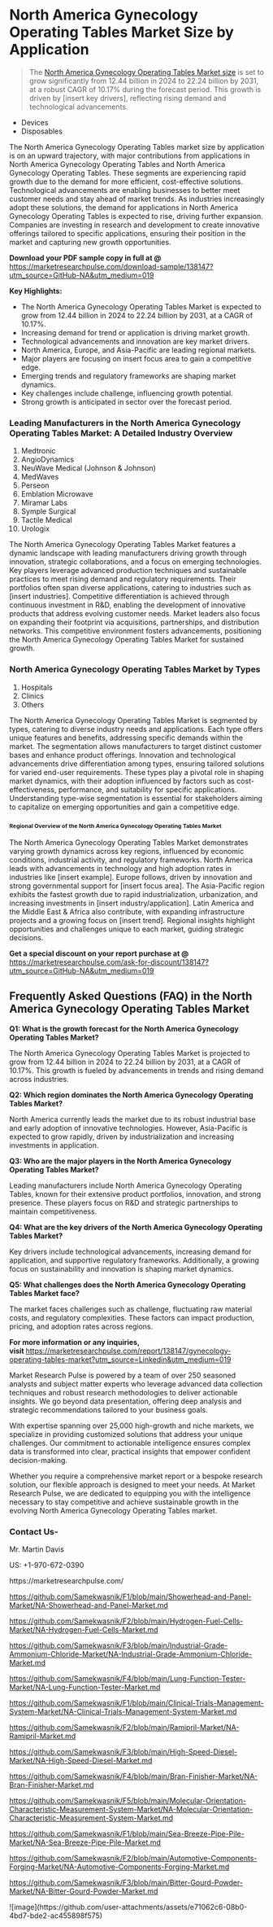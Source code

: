 <h1>North America Gynecology Operating Tables Market&nbsp;Size by Application</h1><blockquote><p>The <a href="https://marketresearchpulse.com/download-sample/138147?utm_source=GitHub-NA&amp;utm_medium=019">North America Gynecology Operating Tables Market size</a> is set to grow significantly from 12.44 billion in 2024 to 22.24 billion by 2031, at a robust CAGR of 10.17% during the forecast period. This growth is driven by [insert key drivers], reflecting rising demand and technological advancements.</p></blockquote><ul><li>Devices<li> Disposables</li></ul><p>The North America Gynecology Operating Tables market size by application is on an upward trajectory, with major contributions from applications in North America Gynecology Operating Tables and North America Gynecology Operating Tables. These segments are experiencing rapid growth due to the demand for more efficient, cost-effective solutions. Technological advancements are enabling businesses to better meet customer needs and stay ahead of market trends. As industries increasingly adopt these solutions, the demand for applications in North America Gynecology Operating Tables is expected to rise, driving further expansion. Companies are investing in research and development to create innovative offerings tailored to specific applications, ensuring their position in the market and capturing new growth opportunities.</p><p><strong>Download your PDF sample copy in full at @ </strong><a href="https://marketresearchpulse.com/download-sample/138147?utm_source=GitHub-NA&amp;utm_medium=019">https://marketresearchpulse.com/download-sample/138147?utm_source=GitHub-NA&amp;utm_medium=019</a></p><p><strong>Key Highlights: </strong></p><ul><li>The North America Gynecology Operating Tables Market is expected to grow from 12.44 billion in 2024 to 22.24 billion by 2031, at a CAGR of 10.17%.</li><li>Increasing demand for trend or application is driving market growth.</li><li>Technological advancements and innovation are key market drivers.</li><li>North America, Europe, and Asia-Pacific are leading regional markets.</li><li>Major players are focusing on insert focus area to gain a competitive edge.</li><li>Emerging trends and regulatory frameworks are shaping market dynamics.</li><li>Key challenges include challenge, influencing growth potential.</li><li>Strong growth is anticipated in sector over the forecast period.</li></ul><h3>Leading Manufacturers in the North America Gynecology Operating Tables Market: A Detailed Industry Overview</h3><ol><li>Medtronic</li><li>AngioDynamics</li><li>NeuWave Medical (Johnson & Johnson)</li><li>MedWaves</li><li>Perseon</li><li>Emblation Microwave</li><li>Miramar Labs</li><li>Symple Surgical</li><li>Tactile Medical</li><li>Urologix</li></ol><div class="flex max-w-full flex-col flex-grow"><div class="min-h-8 text-message flex w-full flex-col items-end gap-2 whitespace-normal break-words [.text-message+&amp;]:mt-5" dir="auto" data-message-author-role="assistant" data-message-id="fd8432e4-4910-450d-b182-61b7bfb0a01f" data-message-model-slug="gpt-4o"><div class="flex w-full flex-col gap-1 empty:hidden first:pt-[3px]"><div class="markdown prose w-full break-words dark:prose-invert light"><p>The North America Gynecology Operating Tables Market features a dynamic landscape with leading manufacturers driving growth through innovation, strategic collaborations, and a focus on emerging technologies. Key players leverage advanced production techniques and sustainable practices to meet rising demand and regulatory requirements. Their portfolios often span diverse applications, catering to industries such as [insert industries]. Competitive differentiation is achieved through continuous investment in R&amp;D, enabling the development of innovative products that address evolving customer needs. Market leaders also focus on expanding their footprint via acquisitions, partnerships, and distribution networks. This competitive environment fosters advancements, positioning the North America Gynecology Operating Tables Market for sustained growth.</p></div></div></div></div><h3>North America Gynecology Operating Tables Market by Types</h3><ol><li>Hospitals<li> Clinics<li> Others</li></ol><div class="flex max-w-full flex-col flex-grow"><div class="min-h-8 text-message flex w-full flex-col items-end gap-2 whitespace-normal break-words [.text-message+&amp;]:mt-5" dir="auto" data-message-author-role="assistant" data-message-id="084470be-0bb7-4664-bddf-5156b4f41249" data-message-model-slug="gpt-4o-mini"><div class="flex w-full flex-col gap-1 empty:hidden first:pt-[3px]"><div class="markdown prose w-full break-words dark:prose-invert light"><p>The North America Gynecology Operating Tables Market is segmented by types, catering to diverse industry needs and applications. Each type offers unique features and benefits, addressing specific demands within the market. The segmentation allows manufacturers to target distinct customer bases and enhance product offerings. Innovation and technological advancements drive differentiation among types, ensuring tailored solutions for varied end-user requirements. These types play a pivotal role in shaping market dynamics, with their adoption influenced by factors such as cost-effectiveness, performance, and suitability for specific applications. Understanding type-wise segmentation is essential for stakeholders aiming to capitalize on emerging opportunities and gain a competitive edge.</p></div></div></div></div><h3><span style="font-size: 11px;">Regional Overview of the North America Gynecology Operating Tables Market</span></h3><div class="flex max-w-full flex-col flex-grow"><div class="min-h-8 text-message flex w-full flex-col items-end gap-2 whitespace-normal break-words [.text-message+&amp;]:mt-5" dir="auto" data-message-author-role="assistant" data-message-id="e9038762-ce64-4e30-91c9-9bd413514231" data-message-model-slug="gpt-4o-mini"><div class="flex w-full flex-col gap-1 empty:hidden first:pt-[3px]"><div class="markdown prose w-full break-words dark:prose-invert light"><p>The North America Gynecology Operating Tables Market demonstrates varying growth dynamics across key regions, influenced by economic conditions, industrial activity, and regulatory frameworks. North America leads with advancements in technology and high adoption rates in industries like [insert example]. Europe follows, driven by innovation and strong governmental support for [insert focus area]. The Asia-Pacific region exhibits the fastest growth due to rapid industrialization, urbanization, and increasing investments in [insert industry/application]. Latin America and the Middle East &amp; Africa also contribute, with expanding infrastructure projects and a growing focus on [insert trend]. Regional insights highlight opportunities and challenges unique to each market, guiding strategic decisions.</p></div></div></div></div><p><strong>Get a special discount on your report purchase at @ </strong><a href="https://marketresearchpulse.com/ask-for-discount/138147?utm_source=GitHub-NA&amp;utm_medium=019">https://marketresearchpulse.com/ask-for-discount/138147?utm_source=GitHub-NA&amp;utm_medium=019</a></p><h2>Frequently Asked Questions (FAQ) in the North America Gynecology Operating Tables Market</h2><p><strong>Q1: What is the growth forecast for the North America Gynecology Operating Tables Market?</strong></p><p>The North America Gynecology Operating Tables Market is projected to grow from 12.44 billion in 2024 to 22.24 billion by 2031, at a CAGR of 10.17%. This growth is fueled by advancements in trends and rising demand across industries.</p><p><strong>Q2: Which region dominates the North America Gynecology Operating Tables Market?</strong></p><p>North America currently leads the market due to its robust industrial base and early adoption of innovative technologies. However, Asia-Pacific is expected to grow rapidly, driven by industrialization and increasing investments in application.</p><p><strong>Q3: Who are the major players in the North America Gynecology Operating Tables Market?</strong></p><p>Leading manufacturers include North America Gynecology Operating Tables, known for their extensive product portfolios, innovation, and strong presence. These players focus on R&amp;D and strategic partnerships to maintain competitiveness.</p><p><strong>Q4: What are the key drivers of the North America Gynecology Operating Tables Market?</strong></p><p>Key drivers include technological advancements, increasing demand for application, and supportive regulatory frameworks. Additionally, a growing focus on sustainability and innovation is shaping market dynamics.</p><p><strong>Q5: What challenges does the North America Gynecology Operating Tables Market face?</strong></p><p>The market faces challenges such as challenge, fluctuating raw material costs, and regulatory complexities. These factors can impact production, pricing, and adoption rates across regions.</p><p><strong>For more information or any inquiries, visit&nbsp;</strong><a href="https://marketresearchpulse.com/report/138147/gynecology-operating-tables-market?utm_source=Linkedin&utm_medium=019">https://marketresearchpulse.com/report/138147/gynecology-operating-tables-market?utm_source=Linkedin&utm_medium=019</a></p><p>Market Research Pulse is powered by a team of over 250 seasoned analysts and subject matter experts who leverage advanced data collection techniques and robust research methodologies to deliver actionable insights. We go beyond data presentation, offering deep analysis and strategic recommendations tailored to your business goals.</p><p>With expertise spanning over 25,000 high-growth and niche markets, we specialize in providing customized solutions that address your unique challenges. Our commitment to actionable intelligence ensures complex data is transformed into clear, practical insights that empower confident decision-making.</p><p>Whether you require a comprehensive market report or a bespoke research solution, our flexible approach is designed to meet your needs. At Market Research Pulse, we are dedicated to equipping you with the intelligence necessary to stay competitive and achieve sustainable growth in the evolving North America Gynecology Operating Tables market.</p><h3><strong>Contact Us-</strong></h3><p>Mr. Martin Davis</p><p>US: +1-970-672-0390</p><p>https://marketresearchpulse.com/</p><p><a href="https://github.com/Samekwasnik/F1/blob/main/Showerhead-and-Panel-Market/NA-Showerhead-and-Panel-Market.md">https://github.com/Samekwasnik/F1/blob/main/Showerhead-and-Panel-Market/NA-Showerhead-and-Panel-Market.md</a></p><p><a href="https://github.com/Samekwasnik/F2/blob/main/Hydrogen-Fuel-Cells-Market/NA-Hydrogen-Fuel-Cells-Market.md">https://github.com/Samekwasnik/F2/blob/main/Hydrogen-Fuel-Cells-Market/NA-Hydrogen-Fuel-Cells-Market.md</a></p><p><a href="https://github.com/Samekwasnik/F3/blob/main/Industrial-Grade-Ammonium-Chloride-Market/NA-Industrial-Grade-Ammonium-Chloride-Market.md">https://github.com/Samekwasnik/F3/blob/main/Industrial-Grade-Ammonium-Chloride-Market/NA-Industrial-Grade-Ammonium-Chloride-Market.md</a></p><p><a href="https://github.com/Samekwasnik/F4/blob/main/Lung-Function-Tester-Market/NA-Lung-Function-Tester-Market.md">https://github.com/Samekwasnik/F4/blob/main/Lung-Function-Tester-Market/NA-Lung-Function-Tester-Market.md</a></p><p><a href="https://github.com/Samekwasnik/F1/blob/main/Clinical-Trials-Management-System-Market/NA-Clinical-Trials-Management-System-Market.md">https://github.com/Samekwasnik/F1/blob/main/Clinical-Trials-Management-System-Market/NA-Clinical-Trials-Management-System-Market.md</a></p><p><a href="https://github.com/Samekwasnik/F2/blob/main/Ramipril-Market/NA-Ramipril-Market.md">https://github.com/Samekwasnik/F2/blob/main/Ramipril-Market/NA-Ramipril-Market.md</a></p><p><a href="https://github.com/Samekwasnik/F3/blob/main/High-Speed-Diesel-Market/NA-High-Speed-Diesel-Market.md">https://github.com/Samekwasnik/F3/blob/main/High-Speed-Diesel-Market/NA-High-Speed-Diesel-Market.md</a></p><p><a href="https://github.com/Samekwasnik/F4/blob/main/Bran-Finisher-Market/NA-Bran-Finisher-Market.md">https://github.com/Samekwasnik/F4/blob/main/Bran-Finisher-Market/NA-Bran-Finisher-Market.md</a></p><p><a href="https://github.com/Samekwasnik/F5/blob/main/Molecular-Orientation-Characteristic-Measurement-System-Market/NA-Molecular-Orientation-Characteristic-Measurement-System-Market.md">https://github.com/Samekwasnik/F5/blob/main/Molecular-Orientation-Characteristic-Measurement-System-Market/NA-Molecular-Orientation-Characteristic-Measurement-System-Market.md</a></p><p><a href="https://github.com/Samekwasnik/F1/blob/main/Sea-Breeze-Pipe-Pile-Market/NA-Sea-Breeze-Pipe-Pile-Market.md">https://github.com/Samekwasnik/F1/blob/main/Sea-Breeze-Pipe-Pile-Market/NA-Sea-Breeze-Pipe-Pile-Market.md</a></p><p><a href="https://github.com/Samekwasnik/F2/blob/main/Automotive-Components-Forging-Market/NA-Automotive-Components-Forging-Market.md">https://github.com/Samekwasnik/F2/blob/main/Automotive-Components-Forging-Market/NA-Automotive-Components-Forging-Market.md</a></p><p><a href="https://github.com/Samekwasnik/F3/blob/main/Bitter-Gourd-Powder-Market/NA-Bitter-Gourd-Powder-Market.md">https://github.com/Samekwasnik/F3/blob/main/Bitter-Gourd-Powder-Market/NA-Bitter-Gourd-Powder-Market.md</a></p>
![image](https://github.com/user-attachments/assets/e71062c6-08b0-4bd7-bde2-ac455898f575)
